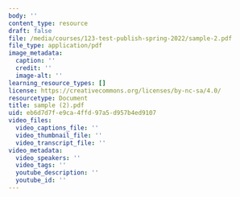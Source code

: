 ```yaml
---
body: ''
content_type: resource
draft: false
file: /media/courses/123-test-publish-spring-2022/sample-2.pdf
file_type: application/pdf
image_metadata:
  caption: ''
  credit: ''
  image-alt: ''
learning_resource_types: []
license: https://creativecommons.org/licenses/by-nc-sa/4.0/
resourcetype: Document
title: sample (2).pdf
uid: eb6d7d7f-e9ca-4ffd-97a5-d957b4ed9107
video_files:
  video_captions_file: ''
  video_thumbnail_file: ''
  video_transcript_file: ''
video_metadata:
  video_speakers: ''
  video_tags: ''
  youtube_description: ''
  youtube_id: ''
---
```

